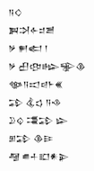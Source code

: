 <div class='block'>
<div class='line'>𒀀𒄭</div>
<div class='line'>𒀉𒋫𒅆𒄑𒍪</div>
<div class='line'>𒃻 𒂍𒅗 𒁹</div>
<div class='line'>𒃻 𒌷𒂦𒈗𒊌𒆠</div>
<div class='line'>𒀲𒀀𒀊𒁀𒈨𒌍</div>
<div class='line'>𒁉 𒆬𒌓 𒀀𒈾</div>
<div class='line'>𒊒𒌒 𒃮𒁉 𒇽</div>
<div class='line'>𒁳𒁉 𒆠𒄿</div>
<div class='line'>𒆷 𒌑𒈦𒊬𒀭𒉌</div>
</div>